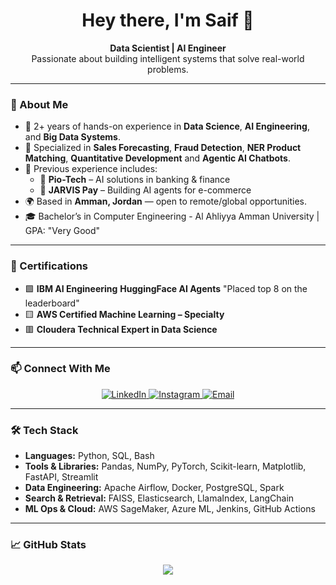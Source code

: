 <h1 align="center">Hey there, I'm Saif 👋</h1>

<p align="center">
  <strong>Data Scientist | AI Engineer</strong><br>
  Passionate about building intelligent systems that solve real-world problems.
</p>

---

### 🚀 About Me

- 💼 2+ years of hands-on experience in **Data Science**, **AI Engineering**, and **Big Data Systems**.
- 🔬 Specialized in **Sales Forecasting**, **Fraud Detection**, **NER Product Matching**, **Quantitative Development** and **Agentic AI Chatbots**.
- 🧱 Previous experience includes:
  - 🔹 **Pio-Tech** – AI solutions in banking & finance
  - 🔹 **JARVIS Pay** – Building AI agents for e-commerce
- 🌍 Based in **Amman, Jordan** — open to remote/global opportunities.
- 🎓 Bachelor’s in Computer Engineering - Al Ahliyya Amman University | GPA: "Very Good"

---

### 🧾 Certifications

- 🟩 **IBM AI Engineering** **HuggingFace AI Agents** "Placed top 8 on the leaderboard"
- 🟨 **AWS Certified Machine Learning – Specialty**
- 🟥 **Cloudera Technical Expert in Data Science**

---

### 📫 Connect With Me

<p align="center">
  <a href="https://www.linkedin.com/in/saifnwiran/" target="_blank">
    <img alt="LinkedIn" src="https://img.shields.io/badge/LinkedIn-0077B5?style=for-the-badge&logo=linkedin&logoColor=white" />
  </a>
  <a href="https://instagram.com/Saifnwiran" target="_blank">
    <img alt="Instagram" src="https://img.shields.io/badge/Instagram-E4405F?style=for-the-badge&logo=instagram&logoColor=white" />
  </a>
  <a href="mailto:saifnwiran@gmail.com">
    <img alt="Email" src="https://img.shields.io/badge/Email-D14836?style=for-the-badge&logo=gmail&logoColor=white" />
  </a>
</p>

---

### 🛠️ Tech Stack

- **Languages:** Python, SQL, Bash
- **Tools & Libraries:** Pandas, NumPy, PyTorch, Scikit-learn, Matplotlib, FastAPI, Streamlit
- **Data Engineering:** Apache Airflow, Docker, PostgreSQL, Spark
- **Search & Retrieval:** FAISS, Elasticsearch, LlamaIndex, LangChain
- **ML Ops & Cloud:** AWS SageMaker, Azure ML, Jenkins, GitHub Actions

---

### 📈 GitHub Stats

<p align="center">
  <img src="https://github-readme-stats.vercel.app/api?username=Saifouh&show_icons=true&theme=radical" />
</p>
